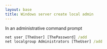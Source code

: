 ```yaml
---
layout: base
title: Windows server create local admin
---
```


In an administrative command prompt

```cmd
net user [TheUser] [ThePassword] /add
net localgroup Administrators [TheUser] /add
```